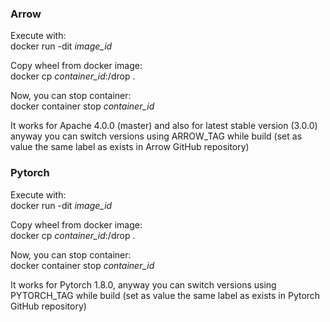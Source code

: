### Arrow

Execute with:  
docker run -dit _image_id_

Copy wheel from docker image:  
docker cp _container_id_:/drop .

Now, you can stop container:  
docker container stop _container_id_

It works for Apache 4.0.0 (master) and also for latest stable version (3.0.0) anyway you can switch versions using ARROW_TAG while build (set as value the same label as exists in Arrow GitHub repository)

### Pytorch

Execute with:  
docker run -dit _image_id_

Copy wheel from docker image:  
docker cp _container_id_:/drop .

Now, you can stop container:  
docker container stop _container_id_

It works for Pytorch 1.8.0, anyway you can switch versions using PYTORCH_TAG while build (set as value the same label as exists in Pytorch GitHub repository)

